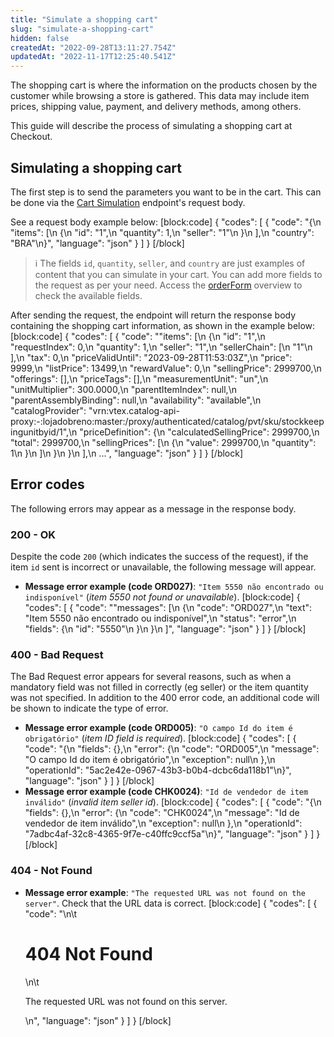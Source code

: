 ```yaml
---
title: "Simulate a shopping cart"
slug: "simulate-a-shopping-cart"
hidden: false
createdAt: "2022-09-28T13:11:27.754Z"
updatedAt: "2022-11-17T12:25:40.541Z"
---
```

The shopping cart is where the information on the products chosen by the customer while browsing a store is gathered. This data may include item prices, shipping value, payment, and delivery methods, among others.

This guide will describe the process of simulating a shopping cart at Checkout.

## Simulating a shopping cart

The first step is to send the parameters you want to be in the cart. This can be done via the [Cart Simulation](https://developers.vtex.com/vtex-rest-api/reference/cartsimulation) endpoint's request body.

See a request body example below:
[block:code]
{
  "codes": [
    {
      "code": "{\n     \"items\": [\n          {\n               \"id\": \"1\",\n               \"quantity\": 1,\n               \"seller\": \"1\"\n          }\n     ],\n     \"country\": \"BRA\"\n}",
      "language": "json"
    }
  ]
}
[/block]

>ℹ️ The fields `id`, `quantity`, `seller`, and `country` are just examples of content that you can simulate in your cart. You can add more fields to the request as per your need. Access the [orderForm](https://developers.vtex.com/vtex-rest-api/reference/orderform-fields) overview to check the available fields.

After sending the request, the endpoint will return the response body containing the shopping cart information, as shown in the example below:
[block:code]
{
  "codes": [
    {
      "code": "\"items\": [\n        {\n            \"id\": \"1\",\n            \"requestIndex\": 0,\n            \"quantity\": 1,\n            \"seller\": \"1\",\n            \"sellerChain\": [\n                \"1\"\n            ],\n            \"tax\": 0,\n            \"priceValidUntil\": \"2023-09-28T11:53:03Z\",\n            \"price\": 9999,\n            \"listPrice\": 13499,\n            \"rewardValue\": 0,\n            \"sellingPrice\": 2999700,\n            \"offerings\": [],\n            \"priceTags\": [],\n            \"measurementUnit\": \"un\",\n            \"unitMultiplier\": 300.0000,\n            \"parentItemIndex\": null,\n            \"parentAssemblyBinding\": null,\n            \"availability\": \"available\",\n            \"catalogProvider\": \"vrn:vtex.catalog-api-proxy:-:lojadobreno:master:/proxy/authenticated/catalog/pvt/sku/stockkeepingunitbyid/1\",\n            \"priceDefinition\": {\n                \"calculatedSellingPrice\": 2999700,\n                \"total\": 2999700,\n                \"sellingPrices\": [\n                    {\n                        \"value\": 2999700,\n                        \"quantity\": 1\n                    }\n                ]\n            }\n        }\n    ],\n  ...",
      "language": "json"
    }
  ]
}
[/block]
## Error codes

The following errors may appear as a message in the response body.

### 200 - OK

Despite the code `200` (which indicates the success of the request), if the item `id` sent is incorrect or unavailable, the following message will appear.

- **Message error example (code ORD027)**: `"Item 5550 não encontrado ou indisponível"` (*item 5550 not found or unavailable*).
[block:code]
{
  "codes": [
    {
      "code": "\"messages\": [\n        {\n            \"code\": \"ORD027\",\n            \"text\": \"Item 5550 não encontrado ou indisponível\",\n            \"status\": \"error\",\n            \"fields\": {\n                \"id\": \"5550\"\n            }\n        }\n    ]",
      "language": "json"
    }
  ]
}
[/block]
### 400 - Bad Request

The Bad Request error appears for several reasons, such as when a mandatory field was not filled in correctly (eg seller) or the item quantity was not specified. In addition to the 400 error code, an additional code will be shown to indicate the type of error. 

- **Message error example (code ORD005)**: `"O campo Id do item é obrigatório"` (*item ID field is required*).
[block:code]
{
  "codes": [
    {
      "code": "{\n    \"fields\": {},\n    \"error\": {\n        \"code\": \"ORD005\",\n        \"message\": \"O campo Id do item é obrigatório\",\n        \"exception\": null\n    },\n    \"operationId\": \"5ac2e42e-0967-43b3-b0b4-dcbc6da118b1\"\n}",
      "language": "json"
    }
  ]
}
[/block]
- **Message error example (code CHK0024)**: `"Id de vendedor de item inválido"` (*invalid item seller id*).
[block:code]
{
  "codes": [
    {
      "code": "{\n    \"fields\": {},\n    \"error\": {\n        \"code\": \"CHK0024\",\n        \"message\": \"Id de vendedor de item inválido\",\n        \"exception\": null\n    },\n    \"operationId\": \"7adbc4af-32c8-4365-9f7e-c40ffc9ccf5a\"\n}",
      "language": "json"
    }
  ]
}
[/block]
### 404 - Not Found

- **Message error example**: `"The requested URL was not found on the server"`. Check that the URL data is correct.
[block:code]
{
  "codes": [
    {
      "code": "<body>\n\t<h1>404 Not Found</h1>\n\t<p>The requested URL was not found on this server.</p>\n</body>",
      "language": "json"
    }
  ]
}
[/block]